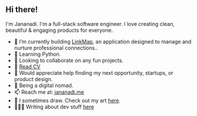 ## Hi there!
I'm Jananadi. I'm a full-stack software engineer. I love creating clean, beautiful & engaging products for everyone. 

- 🔭 I’m currently building [LinkMap](https://linkmap.app/), an application designed to manage and nurture professional connections..
- 🌱 Learning Python.
- 👯 Looking to collaborate on any fun projects.
- 📄 [Read CV](https://read.cv/jananadi)
- 🤔 Would appreciate help finding my next opportunity, startups, or product design.
- 💬 Being a digital nomad.
- 📫 Reach me at: [jananadi.me](https://www.jananadi.me/)
- 🎨 I sometimes draw. Check out my art [here](https://canvasconfetti.art/).
- 👩🏻‍💻 Writing about dev stuff [here](https://dev.to/jnanadiw) 
